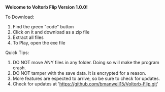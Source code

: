 

**Welcome to Voltorb Flip Version 1.0.0!** <img src="Voltorb%20Flip%201.0.0/Assets/Images/Icon.ico" width="15" height="15"/>

To Download:
1. Find the green "code" button
2. Click on it and download as a zip file
3. Extract all files
4. To Play, open the exe file


Quick Tips:
1. DO NOT move ANY files in any folder. Doing so will make the program crash.
2. DO NOT tamper with the save data. It is encrypted for a reason.
3. More features are espected to arrive, so be sure to check for updates.
4. Check for updates at 'https://github.com/bmanwell15/Voltorb-Flip.git'
